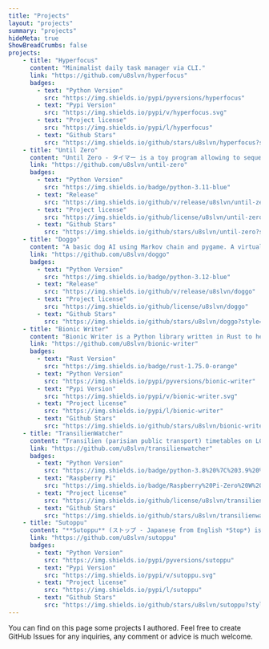 ```yaml
---
title: "Projects"
layout: "projects"
summary: "projects"
hideMeta: true
ShowBreadCrumbs: false
projects:
    - title: "Hyperfocus"
      content: "Minimalist daily task manager via CLI."
      link: "https://github.com/u8slvn/hyperfocus"
      badges:
        - text: "Python Version"
          src: "https://img.shields.io/pypi/pyversions/hyperfocus"
        - text: "Pypi Version"
          src: "https://img.shields.io/pypi/v/hyperfocus.svg"
        - text: "Project license"
          src: "https://img.shields.io/pypi/l/hyperfocus"
        - text: "Github Stars"
          src: "https://img.shields.io/github/stars/u8slvn/hyperfocus?style=social"
    - title: "Until Zero"
      content: "Until Zero - タイマー is a toy program allowing to sequence multiple timers. It can be used as a pomodoro timer or you can setup your own custom timers list."
      link: "https://github.com/u8slvn/until-zero"
      badges:
        - text: "Python Version"
          src: "https://img.shields.io/badge/python-3.11-blue"
        - text: "Release"
          src: "https://img.shields.io/github/v/release/u8slvn/until-zero"
        - text: "Project license"
          src: "https://img.shields.io/github/license/u8slvn/until-zero"
        - text: "Github Stars"
          src: "https://img.shields.io/github/stars/u8slvn/until-zero?style=social"
    - title: "Doggo"
      content: "A basic dog AI using Markov chain and pygame. A virtual pet to keep on your desktop."
      link: "https://github.com/u8slvn/doggo"
      badges:
        - text: "Python Version"
          src: "https://img.shields.io/badge/python-3.12-blue"
        - text: "Release"
          src: "https://img.shields.io/github/v/release/u8slvn/doggo"
        - text: "Project license"
          src: "https://img.shields.io/github/license/u8slvn/doggo"
        - text: "Github Stars"
          src: "https://img.shields.io/github/stars/u8slvn/doggo?style=social"
    - title: "Bionic Writer"
      content: "Bionic Writer is a Python library written in Rust to help writting text with Bionic Reading style for any kind of format."
      link: "https://github.com/u8slvn/bionic-writer"
      badges:
        - text: "Rust Version"
          src: "https://img.shields.io/badge/rust-1.75.0-orange"
        - text: "Python Version"
          src: "https://img.shields.io/pypi/pyversions/bionic-writer"
        - text: "Pypi Version"
          src: "https://img.shields.io/pypi/v/bionic-writer.svg"
        - text: "Project license"
          src: "https://img.shields.io/pypi/l/bionic-writer"
        - text: "Github Stars"
          src: "https://img.shields.io/github/stars/u8slvn/bionic-writer?style=social"
    - title: "TransilienWatcher"
      content: "Transilien (parisian public transport) timetables on LCD display."
      link: "https://github.com/u8slvn/transilienwatcher"
      badges:
        - text: "Python Version"
          src: "https://img.shields.io/badge/python-3.8%20%7C%203.9%20%7C%203.10-blue"
        - text: "Raspberry Pi"
          src: "https://img.shields.io/badge/Raspberry%20Pi-Zero%20W%20%7C%203%20B%2B-c51A4A?logo=raspberry-pi"
        - text: "Project license"
          src: "https://img.shields.io/github/license/u8slvn/transilienwatcher.svg"
        - text: "Github Stars"
          src: "https://img.shields.io/github/stars/u8slvn/transilienwatcher?style=social"
    - title: "Sutoppu"
      content: "**Sutoppu** (ストップ - Japanese from English *Stop*) is a simple python implementation of Specification pattern."
      link: "https://github.com/u8slvn/sutoppu"
      badges:
        - text: "Python Version"
          src: "https://img.shields.io/pypi/pyversions/sutoppu"
        - text: "Pypi Version"
          src: "https://img.shields.io/pypi/v/sutoppu.svg"
        - text: "Project license"
          src: "https://img.shields.io/pypi/l/sutoppu"
        - text: "Github Stars"
          src: "https://img.shields.io/github/stars/u8slvn/sutoppu?style=social"
---
```



You can find on this page some projects I authored. Feel free to create GitHub Issues for any inquiries, any comment or advice is much welcome.
